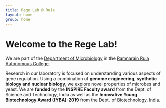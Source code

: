 ```yaml
---
title: Rege Lab @ Ruia
layout: home
group: home
---
```


# Welcome to the Rege Lab!

We are part of the [Department of Microbiology](https://www.ruiacollege.edu/Department/Deptindex.aspx?page=a&ItemID=caeca&nDeptID=ee) in the [Ramnarain Ruia Autonomous College](http://www.ruiacollege.edu/).

Research in our laboratory is focused on understanding various aspects of gene regulation.  Using a combination of **genome engineering, synthetic biology and nuclear biology**, we explore novel properties of microbes and yeast. We are **funded** by the **INSPIRE Faculty award** from the Dept. of Science and Technology, India as well as the **Innovative Young Biotechnology Award (IYBA)-2019** from the Dept. of Biotechnology, India.
